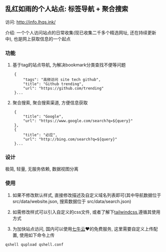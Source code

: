 ## 乱红如雨的个人站点: 标签导航 + 聚合搜索

访问: http://info.lhqs.ink/

介绍: 一个个人访问站点的日常收集(现已收集二千多个精选网址, 还在持续更新中), 也是网上获取信息的一个起点

### 功能

1. 基于tag的站点导航, 为解决bookmark分类查找不便等问题
```
    {
        "tags": "高频访问 site tech github",
        "title": "Github trending",
        "url": "https://github.com/trending"
    }...
```

2. 聚合搜索, 聚合搜索渠道, 方便信息获取
```
    {
        "title": "Google",
        "url": "https://www.google.com/search?q=${query}"
    },
    {
        "title": "必应",
        "url": "http://bing.com/search?q=${query}"
    }...
```
### 设计
极简, 轻量, 无服务依赖, 数据视图分离

### 使用

1. 如果不修改默认样式, 直接修改描述及自定义域名列表即可(其中导航数据位于 src/data/website.json, 搜索数据位于 src/data/search.json)

2. 如需修改样式可以引入自定义的css文件, 或者了解下[tailwindcss](https://tailwindcss.com),遵循其使用方式

3. 为加快站点访问, 国内可以使用[七牛云](https://www.qiniu.com)❤️的免费服务, 这里需要自定义上传配置, 使用如下命令上传
```
qshell qupload qshell.conf
```







